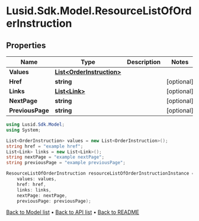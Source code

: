 # Lusid.Sdk.Model.ResourceListOfOrderInstruction

## Properties

Name | Type | Description | Notes
------------ | ------------- | ------------- | -------------
**Values** | [**List&lt;OrderInstruction&gt;**](OrderInstruction.md) |  | 
**Href** | **string** |  | [optional] 
**Links** | [**List&lt;Link&gt;**](Link.md) |  | [optional] 
**NextPage** | **string** |  | [optional] 
**PreviousPage** | **string** |  | [optional] 

```csharp
using Lusid.Sdk.Model;
using System;

List<OrderInstruction> values = new List<OrderInstruction>();
string href = "example href";
List<Link> links = new List<Link>();
string nextPage = "example nextPage";
string previousPage = "example previousPage";

ResourceListOfOrderInstruction resourceListOfOrderInstructionInstance = new ResourceListOfOrderInstruction(
    values: values,
    href: href,
    links: links,
    nextPage: nextPage,
    previousPage: previousPage);
```

[Back to Model list](../README.md#documentation-for-models) &#8226; [Back to API list](../README.md#documentation-for-api-endpoints) &#8226; [Back to README](../README.md)
